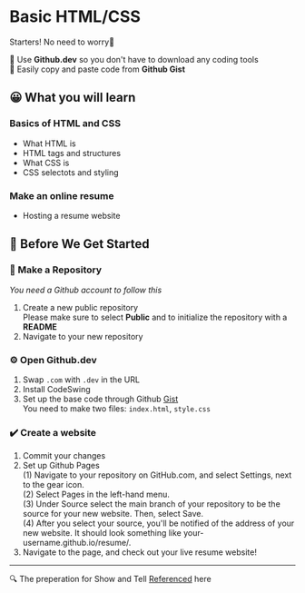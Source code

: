 # Basic HTML/CSS
Starters! No need to worry🙌  

📌 Use **Github.dev** so you don't have to download any coding tools  
📌 Easily copy and paste code from **Github Gist**

## 😀 What you will learn  
### Basics of HTML and CSS  
- What HTML is
- HTML tags and structures
- What CSS is
- CSS selectots and styling
 
### Make an online resume  
- Hosting a resume website

## 🧐 Before We Get Started
### 🔨 Make a Repository
*You need a Github account to follow this*  

1. Create a new public repository     
   Please make sure to select **Public** and to initialize the repository with a **README**
2. Navigate to your new repository

### ⚙️ Open Github.dev
1. Swap `.com` with `.dev` in the URL
2. Install CodeSwing
3. Set up the base code through Github [Gist](https://gist.github.com/kshjessica/74e42fd2a589fa6aa844219f52cf0f32)   
   You need to make two files: `index.html`, `style.css` 

### ✔️ Create a website
1. Commit your changes
2. Set up Github Pages   
   (1) Navigate to your repository on GitHub.com, and select Settings, next to the gear icon.  
   (2) Select Pages in the left-hand menu.  
   (3) Under Source select the main branch of your repository to be the source for your new website. Then, select Save.  
   (4) After you select your source, you'll be notified of the address of your new website. It should look something like your-username.github.io/resume/.  
3. Navigate to the page, and check out your live resume website!



---
🔍 The preperation for Show and Tell [Referenced](https://github.com/microsoft/workshop-library/blob/main/full/build-resume-website/4-creating-website.md) here
